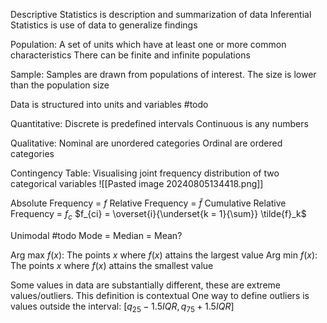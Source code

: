 Descriptive Statistics is description and summarization of data
Inferential Statistics is use of data to generalize findings 

Population:
	A set of units which have at least one or more common characteristics 
	There can be finite and infinite populations

Sample:
	Samples are drawn from populations of interest. The size is lower than the population size

Data is structured into units and variables
	#todo

Quantitative:
	Discrete is predefined intervals
	Continuous is any numbers

Qualitative:
	Nominal are unordered categories
	Ordinal are ordered categories

Contingency Table:
	Visualising joint frequency distribution of two categorical variables
	![[Pasted image 20240805134418.png]]

Absolute Frequency = $f$
Relative Frequency = $\tilde f$
Cumulative Relative Frequency = $f_c$
	$f_{ci} = \overset{i}{\underset{k = 1}{\sum}} \tilde{f}_k$

Unimodal
	#todo 
	Mode = Median = Mean?

Arg max $f(x)$:
	The points $x$ where $f(x)$ attains the largest value
Arg min $f(x)$:
	The points $x$ where $f(x)$ attains the smallest value

Some values in data are substantially different, these are extreme values/outliers. This definition is contextual 
One way to define outliers is values outside the interval:
	$[q_{25} - 1.5 IQR, q_{75} + 1.5 IQR]$

